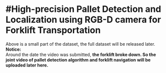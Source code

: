 #High-precision Pallet Detection and Localization using RGB-D camera for Forklift Transportation
===
Above is a small part of the dataset, the full dataset will be released later.   
**Notice:**  
Around the date the video was submitted, **the forklift broke down. So the joint video of pallet detection algorithm and forklift navigation will be uploaded later here.**



